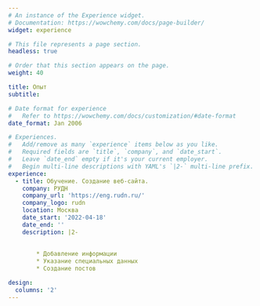 ```yaml
---
# An instance of the Experience widget.
# Documentation: https://wowchemy.com/docs/page-builder/
widget: experience

# This file represents a page section.
headless: true

# Order that this section appears on the page.
weight: 40

title: Опыт
subtitle:

# Date format for experience
#   Refer to https://wowchemy.com/docs/customization/#date-format
date_format: Jan 2006

# Experiences.
#   Add/remove as many `experience` items below as you like.
#   Required fields are `title`, `company`, and `date_start`.
#   Leave `date_end` empty if it's your current employer.
#   Begin multi-line descriptions with YAML's `|2-` multi-line prefix.
experience:
  - title: Обучение. Создание веб-сайта.
    company: РУДН 
    company_url: 'https://eng.rudn.ru/'
    company_logo: rudn
    location: Москва
    date_start: '2022-04-18'
    date_end: ''
    description: |2-
        
        
        * Добавление информации
        * Указание специальных данных
        * Создание постов

design:
  columns: '2'
---
```

